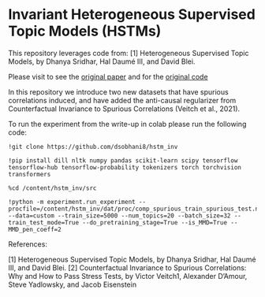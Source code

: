 # Invariant Heterogeneous Supervised Topic Models (HSTMs)

This repository leverages code from:
  [1] Heterogeneous Supervised Topic Models, by Dhanya Sridhar, Hal Daumé III, and David Blei.
  
Please visit to see the [original paper](https://direct.mit.edu/tacl/article/doi/10.1162/tacl_a_00487/111727/Heterogeneous-Supervised-Topic-Models) and for the [original code](https://github.com/dsridhar91/hstm)

In this repository we introduce two new datasets that have spurious correlations induced, and have added the anti-causal regularizer from Counterfactual Invariance to Spurious Correlations (Veitch et al., 2021). 

To run the experiment from the write-up in colab please run the following code:

```
!git clone https://github.com/dsobhani8/hstm_inv
```

```
!pip install dill nltk numpy pandas scikit-learn scipy tensorflow tensorflow-hub tensorflow-probability tokenizers torch torchvision transformers
```

```
%cd /content/hstm_inv/src
```

```
!python -m experiment.run_experiment --procfile=/content/hstm_inv/dat/proc/comp_spurious_train_spurious_test.npz --data=custom --train_size=5000 --num_topics=20 --batch_size=32 --train_test_mode=True --do_pretraining_stage=True --is_MMD=True --MMD_pen_coeff=2
 ```

References:

[1] Heterogeneous Supervised Topic Models, by Dhanya Sridhar, Hal Daumé III, and David Blei.
[2] Counterfactual Invariance to Spurious Correlations: Why and How to Pass Stress Tests, by Victor Veitch1, Alexander D’Amour, Steve Yadlowsky, and Jacob Eisenstein

